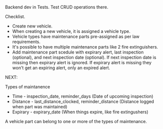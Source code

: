 Backend dev in Tests. Test CRUD operations there.

Checklist. 

- Create new vehicle.
- When creating a new vehicle, it is assigned a vehicle type. 
- Vehicle types have maintenance parts pre-assigned as per law requirements. 
- It's possible to have multiple maintenance parts like 2 fire extinguishers. 
- Add maintenance part scedule with expirary alert, last inspection (optional), and next inspection date (optional). If next inspection date is missing then expirary alert is ignored. If expirary alert is missing they won't get an expiring alert, only an expired alert. 

NEXT:

Types of maintanence
* Time - inspection_date, reminder_days (Date of upcoming inspection)
* Distance - last_distance_clocked, reminder_distance (Distance logged when part was maintained)
* Expirary - expirary_date (When things expire, like fire extingushers)
	
A vehicle part can belong to one or more of the types of maintenance. 

